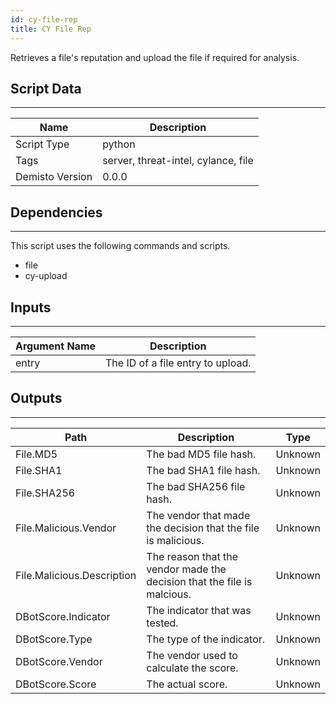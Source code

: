 ```yaml
---
id: cy-file-rep
title: CY File Rep
---
```


Retrieves a file's reputation and upload the file if required for analysis.

## Script Data
---

| **Name** | **Description** |
| --- | --- |
| Script Type | python |
| Tags | server, threat-intel, cylance, file |
| Demisto Version | 0.0.0 |

## Dependencies
---
This script uses the following commands and scripts.
* file
* cy-upload

## Inputs
---

| **Argument Name** | **Description** |
| --- | --- |
| entry | The ID of a file entry to upload. |

## Outputs
---

| **Path** | **Description** | **Type** |
| --- | --- | --- |
| File.MD5 | The bad MD5 file hash. | Unknown |
| File.SHA1 | The bad SHA1 file hash. | Unknown |
| File.SHA256 | The bad SHA256 file hash. | Unknown |
| File.Malicious.Vendor | The vendor that made the decision that the file is malicious. | Unknown |
| File.Malicious.Description | The reason that the vendor made the decision that the file is malcious.| Unknown |
| DBotScore.Indicator | The indicator that was tested. | Unknown |
| DBotScore.Type | The type of the indicator. | Unknown |
| DBotScore.Vendor | The vendor used to calculate the score. | Unknown |
| DBotScore.Score | The actual score. | Unknown |
